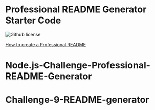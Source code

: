 # Professional README Generator Starter Code
![Github license](http://img.shields.io/badge/license-MIT-blue.svg)

[How to create a Professional README](https://coding-boot-camp.github.io/full-stack/github/professional-readme-guide)
# Node.js-Challenge-Professional-README-Generator
# Challenge-9-README-generator
